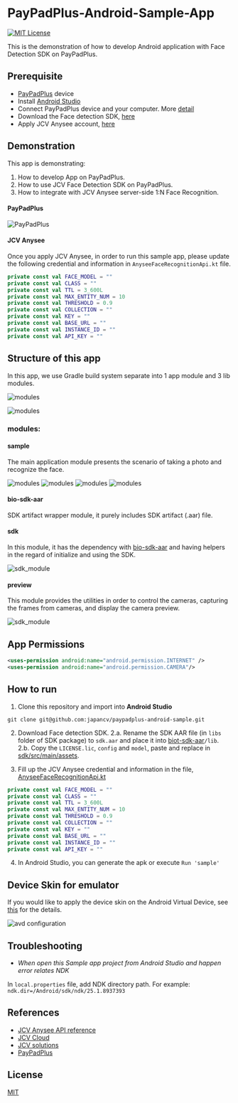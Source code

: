 # PayPadPlus-Android-Sample-App

[![MIT License](https://img.shields.io/badge/license-MIT-blue)](https://github.com/japancv/PayPadPlus-Android-Sample-App/blob/main/LICENSE)

This is the demonstration of how to develop Android application with Face Detection SDK on PayPadPlus.

## Prerequisite

- [PayPadPlus]() device
- Install [Android Studio](https://developer.android.com/studio)
- Connect PayPadPlus device and your computer. More [detail](document/adb.md)
- Download the Face detection SDK, [here](https://docs.japancv.co.jp/jcv-liveness-sdk/)
- Apply JCV Anysee account, [here](https://docs.cloud.japancv.co.jp/docs/anysee-quick-start)

## Demonstration

This app is demonstrating:
1. How to develop App on PayPadPlus.
2. How to use JCV Face Detection SDK on PayPadPlus.
3. How to integrate with JCV Anysee server-side 1:N Face Recognition.

#### PayPadPlus

![PayPadPlus](document/img/paypadplus.png)

#### JCV Anysee

Once you apply JCV Anysee, in order to run this sample app, please update the following credential and information in `AnyseeFaceRecognitionApi.kt` file. 

```kotlin
private const val FACE_MODEL = ""
private const val CLASS = ""
private const val TTL = 3_600L
private const val MAX_ENTITY_NUM = 10
private const val THRESHOLD = 0.9
private const val COLLECTION = ""
private const val KEY = ""
private const val BASE_URL = ""
private const val INSTANCE_ID = ""
private const val API_KEY = ""
```

## Structure of this app

In this app, we use Gradle build system separate into 1 app module and 3 lib modules. 

![modules](document/img/dependencies.png)

![modules](document/img/structure_modules.png)

### modules:

#### sample
The main application module presents the scenario of taking a photo and recognize the face.

![modules](document/img/launch.png)  ![modules](document/img/fr.png)  ![modules](document/img/welcome.png)  ![modules](document/img/retry.png)


#### bio-sdk-aar

SDK artifact wrapper module, it purely includes SDK artifact (.aar) file.

#### sdk

In this module, it has the dependency with [bio-sdk-aar](#bio-sdk-aar) and having helpers in the regard of initialize and using the SDK.

![sdk_module](document/img/sdk_module.png)

#### preview

This module provides the utilities in order to control the cameras, capturing the frames from cameras, and display the camera preview.

![sdk_module](document/img/preview_module.png)

## App Permissions

```xml
<uses-permission android:name="android.permission.INTERNET" />
<uses-permission android:name="android.permission.CAMERA"/>
```

## How to run

1. Clone this repository and import into **Android Studio**

```
git clone git@github.com:japancv/paypadplus-android-sample.git
```

2. Download Face detection SDK. 
   2.a. Rename the SDK AAR file (in `libs` folder of SDK package) to `sdk.aar` and place it into [biot-sdk-aar](biot-sdk-aar)`/lib`.
   2.b. Copy the `LICENSE.lic`, `config` and `model`, paste and replace in [sdk/src/main/assets](sdk/src/main/assets).

 
3. Fill up the JCV Anysee credential and information in the file, [AnyseeFaceRecognitionApi.kt](sample/src/main/java/org/japancv/sample/data/fr/AnyseeFaceRecognitionApi.kt)

```kotlin
private const val FACE_MODEL = ""
private const val CLASS = ""
private const val TTL = 3_600L
private const val MAX_ENTITY_NUM = 10
private const val THRESHOLD = 0.9
private const val COLLECTION = ""
private const val KEY = ""
private const val BASE_URL = ""
private const val INSTANCE_ID = ""
private const val API_KEY = ""
```

4. In Android Studio, you can generate the apk or execute `Run 'sample'`

## Device Skin for emulator

If you would like to apply the device skin on the Android Virtual Device, see [this](document/skin.md) for the details.

![avd configuration](document/img/device_skin.png)

## Troubleshooting

- *When open this Sample app project from Android Studio and happen error relates NDK*

In `local.properties` file, add NDK directory path. For example: `ndk.dir=/Android/sdk/ndk/25.1.8937393`

## References

- [JCV Anysee API reference](https://docs.cloud.japancv.co.jp/reference)
- [JCV Cloud](https://www.japancv.co.jp/en/solutions/fr_cloud/)
- [JCV solutions](https://www.japancv.co.jp/en/solutions/)
- [PayPadPlus](https://www.japancv.co.jp/en/solutions/fr_payment/)

## License

[MIT](LICENSE)